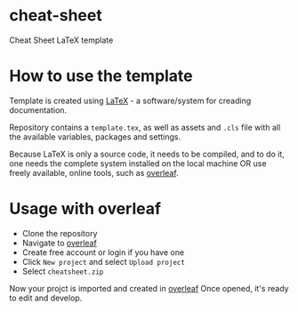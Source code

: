 # cheat-sheet
Cheat Sheet LaTeX template

# How to use the template
Template is created using [LaTeX](https://www.latex-project.org/) - a software/system for creading documentation.

Repository contains a `template.tex`, as well as assets and `.cls` file with all the available variables, packages and settings. 

Because LaTeX is only a source code, it needs to be compiled, and to do it, one needs the complete system installed on the local machine OR use freely available, online tools, such as [overleaf](https://www.overleaf.com/).

# Usage with overleaf
  - Clone the repository
  - Navigate to [overleaf](https://www.overleaf.com/)
  - Create free account or login if you have one
  - Click `New project` and select `Upload project`
  - Select `cheatsheet.zip`

Now your projct is imported and created in [overleaf](https://www.overleaf.com/)
Once opened, it's ready to edit and develop.
